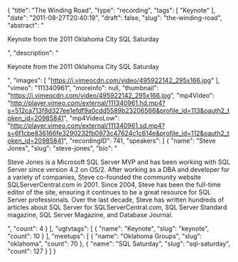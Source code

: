 {
  "title": "The Winding Road",
  "type": "recording",
  "tags": [
    "Keynote"
  ],
  "date": "2011-08-27T20:40:19",
  "draft": false,
  "slug": "the-winding-road",
  "abstract": "<p>Keynote from the 2011 Oklahoma City SQL Saturday</p>",
  "description": "<p>Keynote from the 2011 Oklahoma City SQL Saturday</p>",
  "images": [
    "https://i.vimeocdn.com/video/495922142_295x166.jpg"
  ],
  "vimeo": "111340961",
  "moreinfo": null,
  "thumbnail": "https://i.vimeocdn.com/video/495922142_295x166.jpg",
  "mp4Video": "http://player.vimeo.com/external/111340961.hd.mp4?s=512ca713f8d327ee1efdf9a0cdd5589b23206566&profile_id=113&oauth2_token_id=20985841",
  "mp4VideoLow": "http://player.vimeo.com/external/111340961.sd.mp4?s=6f1cbe836166fe3290232fb0973c47624c1c614e&profile_id=112&oauth2_token_id=20985841",
  "recordingID": 741,
  "speakers": [
    {
      "name": "Steve Jones",
      "slug": "steve-jones",
      "bio": "<p>Steve Jones is a Microsoft SQL Server MVP and has been working with SQL Server since version 4.2 on OS/2. After working as a DBA and developer for a variety of companies, Steve co-founded the community website SQLServerCentral.com in 2001. Since 2004, Steve has been the full-time editor of the site, ensuring it continues to be a great resource for SQL Server professionals. Over the last decade, Steve has written hundreds of articles about SQL Server for SQLServerCentral.com, SQL Server Standard magazine, SQL Server Magazine, and Database Journal.</p>",
      "count": 4
    }
  ],
  "ugtvtags": [
    {
      "name": "Keynote",
      "slug": "keynote",
      "count": 10
    }
  ],
  "meetups": [
    {
      "name": "Oklahoma Groups",
      "slug": "oklahoma",
      "count": 70
    },
    {
      "name": "SQL Saturday",
      "slug": "sql-saturday",
      "count": 127
    }
  ]
}
